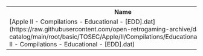 <table>
<tr><th>Name</th><th>Size</th></tr>
<tr><td>
[Apple II - Compilations - Educational - [EDD].dat](https://raw.githubusercontent.com/open-retrogaming-archive/dat-catalog/main/root/basic/TOSEC/Apple/II/Compilations/Educational/[EDD]/Apple II - Compilations - Educational - [EDD].dat)
</td><td>2915</td></tr>
</table>
